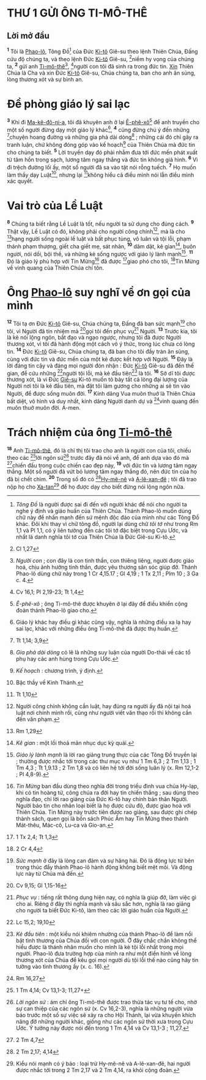 # THƯ 1 GỬI ÔNG TI-MÔ-THÊ

## Lời mở đầu
<sup><b>1</b></sup> Tôi là [Phao-lô](), Tông Đồ[^1] của Đức [Ki-tô]() Giê-su theo lệnh Thiên Chúa, Đấng cứu độ chúng ta, và theo lệnh Đức [Ki-tô]() Giê-su, [^1*]niềm hy vọng của chúng ta, <sup><b>2</b></sup> gửi anh [Ti-mô-thê]()[^2], [^2*]người con tôi đã sinh ra trong đức tin. [Xin]() Thiên Chúa là Cha và xin Đức [Ki-tô]() Giê-su, Chúa chúng ta, ban cho anh ân sủng, lòng thương xót và sự bình an.


# Đề phòng giáo lý sai lạc
<sup><b>3</b></sup> Khi đi [Ma-kê-đô-ni-a](), tôi đã khuyên anh ở lại [Ê-phê-xô]()[^3] để anh truyền cho một số người đừng dạy một giáo lý khác[^4], <sup><b>4</b></sup> cũng đừng chú ý đến những [^3*]chuyện hoang đường và những gia phả dài dòng[^5] ; những cái đó chỉ gây ra tranh luận, chứ không đóng góp vào kế hoạch[^6] của Thiên Chúa mà đức tin cho chúng ta biết. <sup><b>5</b></sup> Lời truyền dạy đó phải nhằm đưa tới đức mến phát xuất từ tâm hồn trong sạch, lương tâm ngay thẳng và đức tin không giả hình. <sup><b>6</b></sup> Vì đi trệch đường lối ấy, một số người đã sa vào tật nói rỗng tuếch. <sup><b>7</b></sup> Họ muốn làm thầy dạy Luật[^7], nhưng lại [^4*]không hiểu cả điều mình nói lẫn điều mình xác quyết.


# Vai trò của Lề Luật
<sup><b>8</b></sup> Chúng ta biết rằng Lề Luật là tốt, nếu người ta sử dụng cho đúng cách. <sup><b>9</b></sup> Thật vậy, Lề Luật có đó, không phải cho người công chính[^8], mà là cho [^5*]hạng người sống ngoài lề luật và bất phục tùng, vô luân và tội lỗi, phạm thánh phạm thượng, giết cha giết mẹ, sát nhân, <sup><b>10</b></sup> dâm dật, kê gian[^9], buôn người, nói dối, bội thề, và những kẻ sống ngược với giáo lý lành mạnh[^10]. <sup><b>11</b></sup> Đó là giáo lý phù hợp với Tin Mừng[^11] đã được [^6*]giao phó cho tôi, [^7*]Tin Mừng về vinh quang của Thiên Chúa chí tôn.


# Ông [Phao-lô]() suy nghĩ về ơn gọi của mình
<sup><b>12</b></sup> Tôi tạ ơn Đức [Ki-tô]() Giê-su, Chúa chúng ta, Đấng đã ban sức mạnh[^12] cho tôi, vì Người đã tín nhiệm mà [^8*]gọi tôi đến phục vụ[^13] Người. <sup><b>13</b></sup> Trước kia, tôi là kẻ nói lộng ngôn, bắt đạo và ngạo ngược, nhưng tôi đã được Người thương xót, vì tôi đã hành động một cách vô ý thức, trong lúc chưa có lòng tin. <sup><b>14</b></sup> Đức [Ki-tô]() Giê-su, Chúa chúng ta, đã ban cho tôi đầy tràn ân sủng, cùng với đức tin và đức mến của một kẻ được kết hợp với Người. <sup><b>15</b></sup> Đây là lời đáng tin cậy và đáng mọi người đón nhận : Đức [Ki-tô]() Giê-su đã đến thế gian, để cứu những [^9*]người tội lỗi, mà kẻ đầu tiên[^14] là tôi. <sup><b>16</b></sup> Sở dĩ tôi được thương xót, là vì Đức [Giê-su]() Ki-tô muốn tỏ bày tất cả lòng đại lượng của Người nơi tôi là kẻ đầu tiên, mà đặt tôi làm gương cho những ai sẽ tin vào Người, để được sống muôn đời. <sup><b>17</b></sup> Kính dâng Vua muôn thuở là Thiên Chúa bất diệt, vô hình và duy nhất, kính dâng Người danh dự và [^10*]vinh quang đến muôn thuở muôn đời. A-men.


# Trách nhiệm của ông [Ti-mô-thê]()
<sup><b>18</b></sup> Anh [Ti-mô-thê](), đó là chỉ thị tôi trao cho anh là người con của tôi, chiếu theo các [^11*]lời ngôn sứ[^15] trước đây đã nói về anh, để anh dựa vào đó mà [^12*]chiến đấu trong cuộc chiến cao đẹp này, <sup><b>19</b></sup> với đức tin và lương tâm ngay thẳng. Một số người đã vứt bỏ lương tâm ngay thẳng đó, nên đức tin của họ đã bị chết chìm. <sup><b>20</b></sup> Trong số đó có [^13*][Hy-mê-nê]() và [A-lê-xan-đê]() ; tôi đã trao nộp họ cho [Xa-tan]()[^16] để họ được dạy cho biết đừng nói lộng ngôn nữa.

[^1]: *Tông Đồ* là người được sai đi đến với người khác để nói cho người ta nghe ý định và giáo huấn của Thiên Chúa. Thánh Phao-lô muốn dùng chữ này để nhấn mạnh đến sứ mệnh độc đáo của mình như các Tông Đồ khác. Đôi khi thay vì chữ tông đồ, người lại dùng chữ *tôi tớ* như trong Rm 1,1 và Pl 1,1, có ý liên tưởng đến các tôi tớ đặc biệt trong Cựu Ước, và nhất là danh nghĩa tôi tớ của Thiên Chúa là Đức Giê-su Ki-tô.
[^2]: *Người con* ; con đây là con tinh thần, con thiêng liêng, người được giáo hoá, chịu ảnh hưởng tinh thần, được yêu thương săn sóc giúp đỡ. Thánh Phao-lô dùng chữ này trong 1 Cr 4,15.17 ; Gl 4,19 ; 1 Tx 2,11 ; Plm 10 ; 3 Ga c. 4.
[^3]: *Ê-phê-xô* ; ông Ti-mô-thê được khuyên ở lại đây để điều khiển cộng đoàn thánh Phao-lô giao cho.
[^4]: Giáo lý khác hay điều gì khác cũng vậy, nghĩa là những điều xa lạ hay sai lạc, khác với những điều ông Ti-mô-thê đã được thụ huấn.
[^5]: *Gia phả dài dòng* có lẽ là những suy luận của người Do-thái về các tổ phụ hay các anh hùng trong Cựu Ước.
[^6]: *Kế hoạch* : chương trình, ý định.
[^7]: Bậc thầy về Kinh Thánh.
[^8]: Người công chính không cần luật, hay đúng ra người ấy đã nội tại hoá luật nơi chính mình rồi, cũng như người viết văn thạo rồi thì không cần đến văn phạm.
[^9]: *Kê gian* : một lối thoả mãn nhục dục kỳ quái.
[^10]: *Giáo lý lành mạnh* là lời rao giảng trung thực của các Tông Đồ truyền lại ; thường được nhắc tới trong các thư mục vụ như 1 Tm 6,3 ; 2 Tm 1,13 ; 1 Tm 4,3 ; Tt 1,9.13 ; 2 Tm 1,8 và có liên hệ tới đời sống luân lý (x. Rm 12,1-2 ; Pl 4,8-9).
[^11]: *Tin Mừng* ban đầu dùng theo nghĩa đời trong triều đình vua chúa Hy-lạp, khi có tin hoàng tử, công chúa ra đời hay tin chiến thắng ; sau dùng theo nghĩa đạo, chỉ lời rao giảng của Đức Ki-tô hay chính bản thân Người. Người báo tin cho nhân loại biết là họ được cứu độ, được giao hoà với Thiên Chúa. Tin Mừng này trước tiên được rao giảng, sau được ghi chép thành sách, quen gọi là bốn sách Phúc Âm hay Tin Mừng theo thánh Mát-thêu, Mác-cô, Lu-ca và Gio-an.
[^12]: *Sức mạnh* ở đây là lòng can đảm và sự hăng hái. Đó là động lực từ bên trong thúc đẩy thánh Phao-lô hành động không biết mệt mỏi. Và động lực này từ Chúa mà đến.
[^13]: *Phục vụ* : tiếng rất thông dụng hiện nay, có nghĩa là giúp đỡ, làm việc gì cho ai. Riêng ở đây thì nghĩa mạnh và sâu sắc hơn, nghĩa là rao giảng cho người ta biết Đức Ki-tô, làm theo các lời giáo huấn của Người.
[^14]: *Kẻ đầu tiên* : một kiểu nói khiêm nhường của thánh Phao-lô để làm nổi bật tình thương của Chúa đối với con người. Ở đây chắc chắn không thể hiểu được là thánh nhân muốn cho mình là kẻ tội lỗi nhất trong mọi người. Phao-lô đưa trường hợp của mình ra như một điển hình về lòng thương xót của Chúa để kêu gọi mọi người dù tội lỗi thế nào cũng hãy tin tưởng vào tình thương ấy (x. c. 16).
[^15]: *Lời ngôn sứ* : ám chỉ ông Ti-mô-thê được trao thừa tác vụ tư tế cho, nhờ sự can thiệp của các ngôn sứ (x. Cv 16,2-3), nghĩa là những người vừa báo trước một số sự việc sẽ xảy ra cho Hội Thánh, lại vừa khuyến khích nâng đỡ những người khác, giống như các ngôn sứ thời xưa trong Cựu Ước. Ý tưởng này được nói đến trong 1 Tm 4,14 và Cv 13,1-3 ; 11,27.
[^16]: Kiểu nói mạnh có ý bảo : loại trừ Hy-mê-nê và A-lê-xan-đê, hai người được nhắc tới trong 2 Tm 2,17 và 2 Tm 4,14, ra khỏi cộng đoàn.
[^1*]: Cl 1,27
[^2*]: Cv 16,1; Pl 2,19-23; Tt 1,4
[^3*]: Tt 1,14; 3,9
[^4*]: Tt 1,10
[^5*]: Rm 1,29
[^6*]: 1 Tx 2,4; Tt 1,3
[^7*]: 2 Cr 4,4
[^8*]: Cv 9,15; Gl 1,15-16
[^9*]: Lc 15,2; 19,10
[^10*]: Rm 16,27
[^11*]: 1 Tm 4,14; Cv 13,1-3; 11,27+
[^12*]: 2 Tm 4,7
[^13*]: 2 Tm 2,17; 4,14